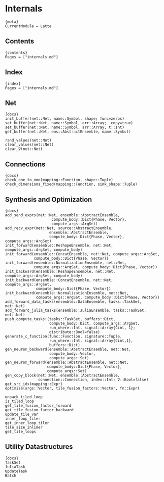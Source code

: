 # Internals

    {meta}
    CurrentModule = Latte

## Contents

    {contents}
    Pages = ["internals.md"]

## Index

    {index}
    Pages = ["internals.md"]

## Net

    {docs}
    init_buffer(net::Net, name::Symbol, shape; func=zeros)
    set_buffer(net::Net, name::Symbol, arr::Array; _copy=true)
    set_buffer(net::Net, name::Symbol, arr::Array, t::Int)
    get_buffer(net::Net, ens::AbstractEnsemble, name::Symbol)

    rand_values(net::Net)
    clear_values(net::Net)
    clear_∇(net::Net)

## Connections

    {docs}
    check_one_to_one(mapping::Function, shape::Tuple)
    check_dimensions_fixed(mapping::Function, sink_shape::Tuple)

## Synthesis and Optimization

    {docs}
    add_send_exprs(net::Net, ensemble::AbstractEnsemble,
                         compute_body::Dict{Phase, Vector},
                         compute_args::ArgSet)
    add_recv_expr(net::Net, source::AbstractEnsemble,
                        ensemble::AbstractEnsemble, 
                        compute_body::Dict{Phase, Vector}, compute_args::ArgSet)
    init_forward(ensemble::ReshapeEnsemble, net::Net, compute_args::ArgSet, compute_body)
    init_forward(ensemble::ConcatEnsemble, net::Net, compute_args::ArgSet,
                 compute_body::Dict{Phase, Vector})
    init_forward(ensemble::NormalizationEnsemble, net::Net,
                 compute_args::ArgSet, compute_body::Dict{Phase, Vector})
    init_backward(ensemble::ReshapeEnsemble, net::Net, compute_args::ArgSet, compute_body)
    init_backward(ensemble::ConcatEnsemble, net::Net, compute_args::ArgSet,
                  compute_body::Dict{Phase, Vector})
    init_backward(ensemble::NormalizationEnsemble, net::Net,
                  compute_args::ArgSet, compute_body::Dict{Phase, Vector})
    add_forward_data_tasks(ensemble::DataEnsemble, tasks::TaskSet, net::Net)
    add_forward_julia_tasks(ensemble::JuliaEnsemble, tasks::TaskSet, net::Net)
    push_compute_tasks!(tasks::TaskSet, buffers::Dict,
                        compute_body::Dict, compute_args::ArgSet,
                        run_where::Int, signal::Array{Cint, 1};
                        distribute::Bool=false)
    generate_c_function(func::Function, signature::Tuple,
                        run_where::Int, signal::Array{Cint,1},
                        buffers::Dict)
    gen_neuron_backward(ensemble::AbstractEnsemble, net::Net,
                        compute_body::Vector,
                        compute_args::Set)
    gen_neuron_forward(ensemble::AbstractEnsemble, net::Net,
                       compute_body::Dict{Phase, Vector},
                       compute_args::Set)
    gen_copy_block(net::Net, ensemble::AbstractEnsemble,
                   connection::Connection, index::Int; ∇::Bool=false)
    get_src_idx(mapping::Expr)
    optimize(args::Vector, tile_fusion_factors::Vector, fn::Expr)

    unpack_tiled_loop
    is_tiled_loop
    get_tile_fusion_factor_forward
    get_tile_fusion_factor_backward
    update_tile_var
    inner_loop_tiler
    get_inner_loop_tiler
    tile_size_inliner
    get_tile_loops

## Utility Datastructures

    {docs}
    TaskSet
    JuliaTask
    UpdateTask
    Batch
